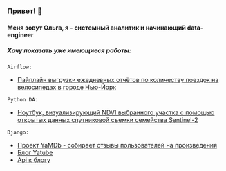 ### Привет! 👋
####  Меня зовут Ольга, я - системный аналитик и начинающий data-engineer

##### Хочу показать уже имеющиеся работы:



`Airflow:`

-  [Пайплайн выгрузки ежедневных отчётов по количеству поездок на велосипедах в городе Нью-Йорк](https://github.com/juko27/NY_cycling_airflow) 


`Python DA:`

- [Ноутбук, визуализирующий NDVI выбранного участка с помощью открытых данных спутниковой съемки семейства Sentinel-2](https://github.com/juko27/sentinel_test) 


`Django:` 

-  [Проект YaMDb - собирает отзывы пользователей на произведения](https://github.com/juko27/yamdb_final)
- [Блог Yatube](https://github.com/juko27/hw05_final) 
- [Api к блогу](https://github.com/juko27/api_final_yatube) 






<!--
**juko27/juko27** is a ✨ _special_ ✨ repository because its `README.md` (this file) appears on your GitHub profile.

Here are some ideas to get you started:

- 🔭 I’m currently working on ...
- 🌱 I’m currently learning ...
- 👯 I’m looking to collaborate on ...
- 🤔 I’m looking for help with ...
- 💬 Ask me about ...
- 📫 How to reach me: ...
- 😄 Pronouns: ...
- ⚡ Fun fact: ...
-->
